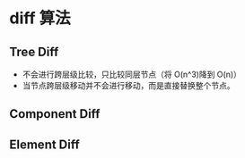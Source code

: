 # diff 算法

## Tree Diff

- 不会进行跨层级比较，只比较同层节点（将 O(n^3)降到 O(n)）
- 当节点跨层级移动并不会进行移动，而是直接替换整个节点。

## Component Diff

## Element Diff
